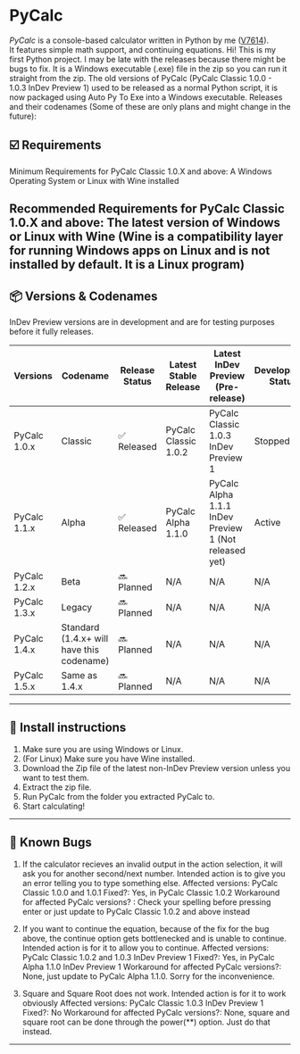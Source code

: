 # PyCalc

*PyCalc* is a console-based calculator written in Python by me ([V7614](https://github.com/V7614)).  
It features simple math support, and continuing equations.
Hi! This is my first Python project.  I may be late with the releases because there might be bugs to fix. It is a Windows executable (.exe) file in the zip so you can run it straight from the zip. The old versions of PyCalc (PyCalc Classic 1.0.0 - 1.0.3 InDev Preview 1) used to be released as a normal Python script, it is now packaged using Auto Py To Exe into a Windows executable.
Releases and their codenames (Some of these are only plans and might change in the future):

## ☑️ Requirements

Minimum Requirements for PyCalc Classic 1.0.X and above:
A Windows Operating System or Linux with Wine installed

Recommended Requirements for PyCalc Classic 1.0.X and above:
The latest version of Windows or Linux with Wine (Wine is a compatibility layer for running Windows apps on Linux and is not installed by default. It is a Linux program)
---
## 📦 Versions & Codenames

InDev Preview versions are in development and are for testing purposes before it fully releases.

| Versions     | Codename                                      | Release Status      | Latest Stable Release | Latest InDev Preview (Pre-release)                   | Development Status  |
|--------------|-----------------------------------------------|---------------------|-----------------------|------------------------------------------------------|---------------------|
| PyCalc 1.0.x | Classic                                       | ✅ Released        | PyCalc Classic 1.0.2  | PyCalc Classic 1.0.3 InDev Preview 1                  | Stopped            |
| PyCalc 1.1.x | Alpha                                         | ✅ Released        | PyCalc Alpha 1.1.0    | PyCalc Alpha 1.1.1 InDev Preview 1 (Not released yet) | Active             |
| PyCalc 1.2.x | Beta                                          | 🔜 Planned         | N/A                   | N/A                                                   | N/A                |        
| PyCalc 1.3.x | Legacy                                        | 🔜 Planned         | N/A                   | N/A                                                   | N/A                |
| PyCalc 1.4.x | Standard (1.4.x+ will have this codename)     | 🔜 Planned         | N/A                   | N/A                                                   | N/A                |
| PyCalc 1.5.x | Same as 1.4.x                                 | 🔜 Planned         | N/A                   | N/A                                                   | N/A                |
---

## 🚀 Install instructions

1. Make sure you are using Windows or Linux.
2. (For Linux) Make sure you have Wine installed.
3. Download the Zip file of the latest non-InDev Preview version unless you want to test them.
4. Extract the zip file.
5. Run PyCalc from the folder you extracted PyCalc to.
6. Start calculating!
---
## 🐞 Known Bugs

1. If the calculator recieves an invalid output in the action selection, it will ask you for another second/next number. Intended action is to give you an error telling you to type something else.
  Affected versions: PyCalc Classic 1.0.0 and 1.0.1
  Fixed?: Yes, in PyCalc Classic 1.0.2
  Workaround for affected PyCalc versions? : Check your spelling before pressing enter or just update to PyCalc Classic 1.0.2 and above instead

2. If you want to continue the equation, because of the fix for the bug above, the continue option gets bottlenecked and is unable to continue. Intended action is for it to allow you to continue.
  Affected versions: PyCalc Classic 1.0.2 and 1.0.3 InDev Preview 1
  Fixed?: Yes, in PyCalc Alpha 1.1.0 InDev Preview 1
  Workaround for affected PyCalc versions?:  None, just update to PyCalc Alpha 1.1.0. Sorry for the inconvenience.

3. Square and Square Root does not work. Intended action is for it to work obviously
Affected versions: PyCalc Classic 1.0.3 InDev Preview 1
Fixed?: No
Workaround for affected PyCalc versions?: None, square and square root can be done through the power(**) option. Just do that instead.
---
